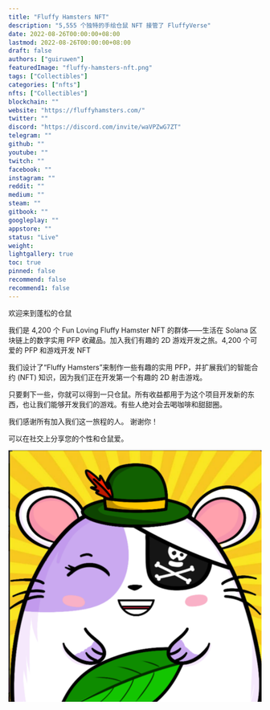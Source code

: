 ```yaml
---
title: "Fluffy Hamsters NFT"
description: "5,555 个独特的手绘仓鼠 NFT 接管了 FluffyVerse"
date: 2022-08-26T00:00:00+08:00
lastmod: 2022-08-26T00:00:00+08:00
draft: false
authors: ["guiruwen"]
featuredImage: "fluffy-hamsters-nft.png"
tags: ["Collectibles"]
categories: ["nfts"]
nfts: ["Collectibles"]
blockchain: ""
website: "https://fluffyhamsters.com/"
twitter: ""
discord: "https://discord.com/invite/waVPZwG7ZT"
telegram: ""
github: ""
youtube: ""
twitch: ""
facebook: ""
instagram: ""
reddit: ""
medium: ""
steam: ""
gitbook: ""
googleplay: ""
appstore: ""
status: "Live"
weight: 
lightgallery: true
toc: true
pinned: false
recommend: false
recommend1: false
---
```



欢迎来到蓬松的仓鼠

我们是 4,200 个 Fun Loving Fluffy Hamster NFT 的群体——生活在 Solana 区块链上的数字实用 PFP 收藏品。加入我们有趣的 2D 游戏开发之旅。4,200 个可爱的 PFP 和游戏开发 NFT

我们设计了“Fluffy Hamsters”来制作一些有趣的实用 PFP，并扩展我们的智能合约 (NFT) 知识，因为我们正在开发第一个有趣的 2D 射击游戏。

只要剩下一些，你就可以得到一只仓鼠。所有收益都用于为这个项目开发新的东西，也让我们能够开发我们的游戏。有些人绝对会去喝咖啡和甜甜圈。 

我们感谢所有加入我们这一旅程的人。 
谢谢你！

可以在社交上分享您的个性和仓鼠爱。

![nft](01.png)



